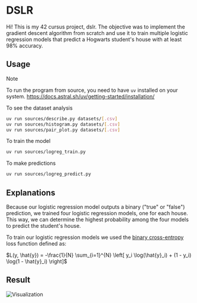# DSLR

Hi! This is my 42 cursus project, dslr. The objective was to implement the gradient descent algorithm from scratch and use it to train multiple logistic regression models that predict a Hogwarts student's house with at least 98% accuracy.

## Usage

> [!NOTE]
> To run the program from source, you need to have `uv` installed on your system.
> https://docs.astral.sh/uv/getting-started/installation/

To see the dataset analysis
```bash
uv run sources/describe.py datasets/[.csv]
uv run sources/histogram.py datasets/[.csv]
uv run sources/pair_plot.py datasets/[.csv]
```

To train the model
```bash
uv run sources/logreg_train.py
```

To make predictions
```bash
uv run sources/logreg_predict.py
```

## Explanations

Because our logistic regression model outputs a binary ("true" or "false") prediction, we trained four logistic regression models, one for each house. This way, we can determine the highest probability among the four models to predict the student's house.

To train our logistic regression models we used the [binary cross-entropy](https://en.wikipedia.org/wiki/Cross-entropy) loss function defined as:

$L(y, \hat{y}) = -\frac{1}{N} \sum_{i=1}^{N} \left[ y_i \log(\hat{y}_i) + (1 - y_i) \log(1 - \hat{y}_i) \right]$

## Result

![Visualization](assets/visualization.gif)
